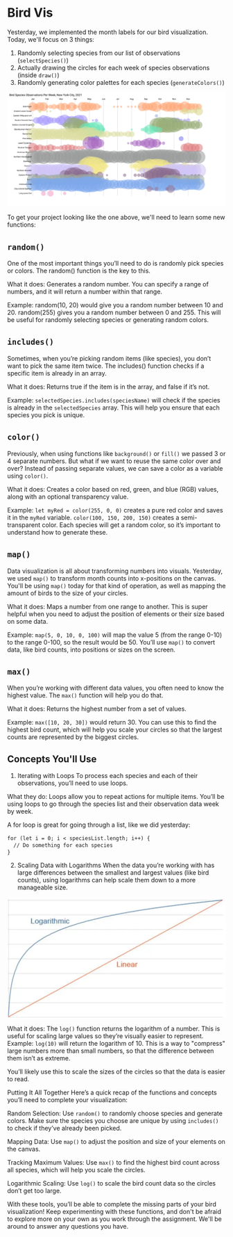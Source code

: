# Bird Vis 

Yesterday, we implemented the month labels for our bird visualization. Today, we'll focus on 3 things:
1) Randomly selecting species from our list of observations (`selectSpecies()`)
2) Actually drawing the circles for each week of species observations (inside `draw()`)
3) Randomly generating color palettes for each species (`generateColors()`)

![Sample output](image.png)

To get your project looking like the one above, we'll need to learn some new functions:

## `random()`
One of the most important things you’ll need to do is randomly pick species or colors. The random() function is the key to this.

What it does: Generates a random number. You can specify a range of numbers, and it will return a number within that range.

Example:
random(10, 20) would give you a random number between 10 and 20.
random(255) gives you a random number between 0 and 255.
This will be useful for randomly selecting species or generating random colors.

## `includes()`
Sometimes, when you’re picking random items (like species), you don’t want to pick the same item twice. The includes() function checks if a specific item is already in an array.

What it does: Returns true if the item is in the array, and false if it’s not.

Example:
`selectedSpecies.includes(speciesName)` will check if the species is already in the `selectedSpecies` array.
This will help you ensure that each species you pick is unique.

## `color()`
Previously, when using functions like `background()` or `fill()` we passed 3 or 4 separate numbers. But what if we want to reuse the same color over and over? Instead of passing separate values, we can save a color as a variable using `color()`.

What it does: Creates a color based on red, green, and blue (RGB) values, along with an optional transparency value.

Example:
`let myRed = color(255, 0, 0)` creates a pure red color and saves it in the `myRed` variable.
`color(100, 150, 200, 150)` creates a semi-transparent color.
Each species will get a random color, so it’s important to understand how to generate these.

## `map()`
Data visualization is all about transforming numbers into visuals. Yesterday, we used `map()` to transform month counts into x-positions on the canvas. You'll be using `map()` today for that kind of operation, as well as mapping the amount of birds to the size of your circles.

What it does: Maps a number from one range to another. This is super helpful when you need to adjust the position of elements or their size based on some data.

Example:
`map(5, 0, 10, 0, 100)` will map the value 5 (from the range 0-10) to the range 0-100, so the result would be 50.
You’ll use `map()` to convert data, like bird counts, into positions or sizes on the screen.

## `max()`
When you’re working with different data values, you often need to know the highest value. The `max()` function will help you do that.

What it does: Returns the highest number from a set of values.

Example:
`max([10, 20, 30])` would return 30.
You can use this to find the highest bird count, which will help you scale your circles so that the largest counts are represented by the biggest circles.

## Concepts You'll Use
1. Iterating with Loops
To process each species and each of their observations, you’ll need to use loops.

What they do: Loops allow you to repeat actions for multiple items. You’ll be using loops to go through the species list and their observation data week by week.

A for loop is great for going through a list, like we did yesterday:

```
for (let i = 0; i < speciesList.length; i++) {
  // Do something for each species
}
```

2. Scaling Data with Logarithms
When the data you’re working with has large differences between the smallest and largest values (like bird counts), using logarithms can help scale them down to a more manageable size.

![Log vs Linear scales.](image-1.png)

What it does: The `log()` function returns the logarithm of a number. This is useful for scaling large values so they’re visually easier to represent.
Example:
`log(10)` will return the logarithm of 10. This is a way to "compress" large numbers more than small numbers, so that the difference between them isn’t as extreme.

You’ll likely use this to scale the sizes of the circles so that the data is easier to read.

Putting It All Together
Here’s a quick recap of the functions and concepts you’ll need to complete your visualization:

Random Selection: Use `random()` to randomly choose species and generate colors. Make sure the species you choose are unique by using `includes()` to check if they’ve already been picked.

Mapping Data: Use `map()` to adjust the position and size of your elements on the canvas.

Tracking Maximum Values: Use `max()` to find the highest bird count across all species, which will help you scale the circles.

Logarithmic Scaling: Use `log()` to scale the bird count data so the circles don’t get too large.

With these tools, you’ll be able to complete the missing parts of your bird visualization! Keep experimenting with these functions, and don't be afraid to explore more on your own as you work through the assignment. We'll be around to answer any questions you have.